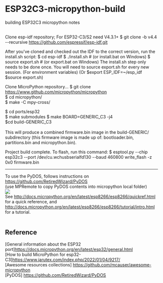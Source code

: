 # ESP32C3-micropython-build
building ESP32C3 micropython notes
<br><br>


Clone esp-idf repository; For ESP32-C3/S2 need V4.3.1+
  $ git clone -b v4.4 --recursive https://github.com/espressif/esp-idf.git


After you've cloned and checked out the IDF to the correct version, run the install.sh script:
  $ cd esp-idf
  $ ./install.sh       # (or install.bat on Windows)
  $ source export.sh   # (or export.bat on Windows)
The install.sh step only needs to be done once. 
You will need to source export.sh for every new session. (For environment variables)
(Or $export ESP_IDF=~/esp_idf $source export.sh)

Clone MicroPython repository...
  $ git clone https://www.github.com/micropython/micropython<br>
  $ cd micropython/<br>
  $ make -C mpy-cross/<br>

  $ cd ports/esp32<br>
  $ make submodules
  $ make BOARD=GENERIC_C3 -j4<br>
  $cd build-GENERIC_C3
  <br><br>
  This will produce a combined firmware.bin image in the build-GENERIC/ subdirectory (this firmware image is made up of: bootloader.bin, partitions.bin and micropython.bin).


Project build complete. To flash, run this command:
$ esptool.py --chip esp32c3 --port /dev/cu.wchusbserialfd130 --baud 460800 write_flash -z 0x0 firmware.bin

---

To use the PyDOS, follows instructions on https://github.com/RetiredWizard/PyDOS <br>
(use MPRemote to copy PyDOS contents into micropython local folder)<br>
<img src="pic/PyDOS-micropython.png"/>
<br>
See http://docs.micropython.org/en/latest/esp8266/esp8266/quickref.html for a quick reference, and http://docs.micropython.org/en/latest/esp8266/esp8266/tutorial/intro.html for a tutorial.
<br>
<br>
## Reference <br>
[General information about the ESP32 port]https://docs.micropython.org/en/latest/esp32/general.html<br>
[How to build MicroPython for esp32-C3]https://www.jarutex.com/index.php/2022/01/04/9217/<br>
[Awesome resources collections] https://github.com/mcauser/awesome-micropython<br>
[PyDOS] https://github.com/RetiredWizard/PyDOS

